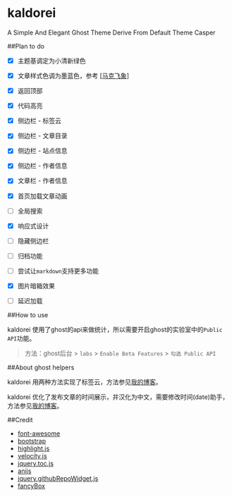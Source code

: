 # kaldorei
A Simple And Elegant Ghost Theme Derive From Default Theme Casper

##Plan to do
- [x] 主题基调定为小清新绿色

- [x] 文章样式色调为墨蓝色，参考 [[马克飞象]](http://maxiang.io)

- [x] 返回顶部

- [x] 代码高亮

- [x] 侧边栏 - 标签云

- [x] 侧边栏 - 文章目录

- [x] 侧边栏 - 站点信息

- [x] 侧边栏 - 作者信息

- [x] 文章栏 - 作者信息

- [x] 首页加载文章动画

- [ ] 全局搜索

- [x] 响应式设计

- [ ] 隐藏侧边栏

- [ ] 归档功能

- [ ] 尝试让`markdown`支持更多功能

- [x] 图片暗箱效果

- [ ] 延迟加载

##How to use

kaldorei 使用了ghost的api来做统计，所以需要开启ghost的实验室中的`Public API`功能。

> 方法：ghost后台 > `labs` > `Enable Beta Features` > `勾选 Public API`

##About ghost helpers

kaldorei 用两种方法实现了标签云，方法参见[我的博客](http://xlbd.me)。

kaldorei 优化了发布文章的时间展示，并汉化为中文，需要修改时间(date)助手，方法参见[我的博客](http://xlbd.me)。

##Credit

* [font-awesome](https://github.com/FortAwesome/Font-Awesome)
* [bootstrap](https://github.com/twbs/bootstrap)
* [highlight.js](https://github.com/isagalaev/highlight.js)
* [velocity.js](https://github.com/julianshapiro/velocity)
* [jquery.toc.js](https://github.com/jgallen23/toc)
* [anijs](https://github.com/anijs/anijs)
* [jquery.githubRepoWidget.js](https://github.com/JoelSutherland/GitHub-jQuery-Repo-Widget)
* [fancyBox](https://github.com/fancyapps/fancyBox)
